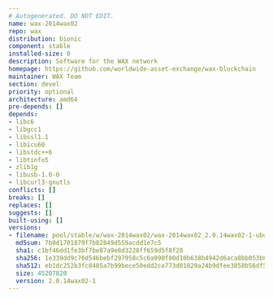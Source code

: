 ```yaml
---
# Autogenerated. DO NOT EDIT.
name: wax-2014wax02
repo: wax
distribution: bionic
component: stable
installed-size: 0
description: Software for the WAX network
homepage: https://github.com/worldwide-asset-exchange/wax-blockchain
maintainer: WAX Team
section: devel
priority: optional
architecture: amd64
pre-depends: []
depends:
- libc6
- libgcc1
- libssl1.1
- libicu60
- libstdc++6
- libtinfo5
- zlib1g
- libusb-1.0-0
- libcurl3-gnutls
conflicts: []
breaks: []
replaces: []
suggests: []
built-using: []
versions:
- filename: pool/stable/w/wax-2014wax02/wax-2014wax02_2.0.14wax02-1-ubuntu-20.04_amd64.deb
  md5sum: 7b0d1701879f7b82849d559acdd1e7c5
  sha1: c1bf46dd1fe3bf7be87a9e8d3228ff659d5f8f20
  sha256: 1e339dd9c76d546bebf297958c5c6a990f80d10b638b4942d6aca8bb053b83d9
  sha512: eb1dc252b3fc8485a7b99bece50edd2ce773d01029a24b9dfee3858b56df5172adf95c36ba1220d018818b2d5da4d3660a937d3eacc904c281eb0792eff27233
  size: 45207820
  version: 2.0.14wax02-1
---
```

